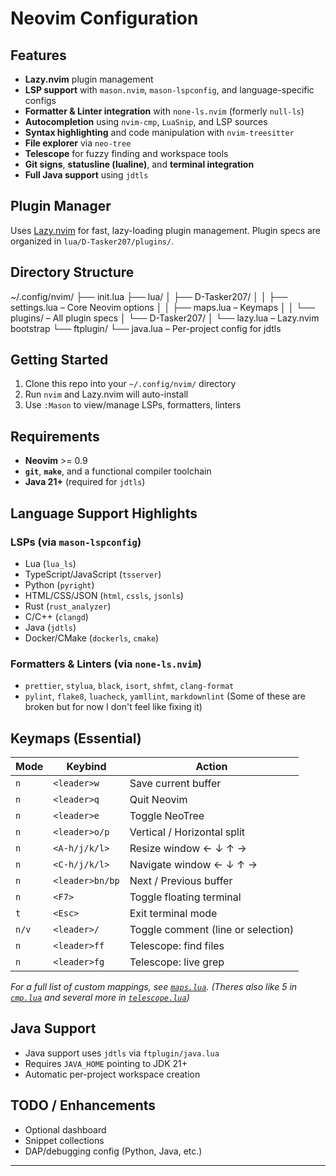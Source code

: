 # Neovim Configuration

## Features

- **Lazy.nvim** plugin management
- **LSP support** with `mason.nvim`, `mason-lspconfig`, and language-specific configs
- **Formatter & Linter integration** with `none-ls.nvim` (formerly `null-ls`)
- **Autocompletion** using `nvim-cmp`, `LuaSnip`, and LSP sources
- **Syntax highlighting** and code manipulation with `nvim-treesitter`
- **File explorer** via `neo-tree`
- **Telescope** for fuzzy finding and workspace tools
- **Git signs**, **statusline (lualine)**, and **terminal integration**
- **Full Java support** using `jdtls`

## Plugin Manager

Uses [Lazy.nvim](https://github.com/folke/lazy.nvim) for fast, lazy-loading plugin management.
Plugin specs are organized in `lua/D-Tasker207/plugins/`.

## Directory Structure

~/.config/nvim/
├── init.lua
├── lua/
│ ├── D-Tasker207/
│ │ ├── settings.lua – Core Neovim options
│ │ ├── maps.lua – Keymaps
│ │ └── plugins/ – All plugin specs
│ └── D-Tasker207/
│ └── lazy.lua – Lazy.nvim bootstrap
└── ftplugin/
└── java.lua – Per-project config for jdtls

## Getting Started

1. Clone this repo into your `~/.config/nvim/` directory
2. Run `nvim` and Lazy.nvim will auto-install
3. Use `:Mason` to view/manage LSPs, formatters, linters

## Requirements

- **Neovim** >= 0.9
- **`git`**, **`make`**, and a functional compiler toolchain
- **Java 21+** (required for `jdtls`)

## Language Support Highlights

### LSPs (via `mason-lspconfig`)

- Lua (`lua_ls`)
- TypeScript/JavaScript (`tsserver`)
- Python (`pyright`)
- HTML/CSS/JSON (`html`, `cssls`, `jsonls`)
- Rust (`rust_analyzer`)
- C/C++ (`clangd`)
- Java (`jdtls`)
- Docker/CMake (`dockerls`, `cmake`)

### Formatters & Linters (via `none-ls.nvim`)

- `prettier`, `stylua`, `black`, `isort`, `shfmt`, `clang-format`
- `pylint`, `flake8`, `luacheck`, `yamllint`, `markdownlint`
  (Some of these are broken but for now I don't feel like fixing it)

## Keymaps (Essential)

| Mode  | Keybind         | Action                             |
| ----- | --------------- | ---------------------------------- |
| `n`   | `<leader>w`     | Save current buffer                |
| `n`   | `<leader>q`     | Quit Neovim                        |
| `n`   | `<leader>e`     | Toggle NeoTree                     |
| `n`   | `<leader>o/p`   | Vertical / Horizontal split        |
| `n`   | `<A-h/j/k/l>`   | Resize window ← ↓ ↑ →              |
| `n`   | `<C-h/j/k/l>`   | Navigate window ← ↓ ↑ →            |
| `n`   | `<leader>bn/bp` | Next / Previous buffer             |
| `n`   | `<F7>`          | Toggle floating terminal           |
| `t`   | `<Esc>`         | Exit terminal mode                 |
| `n/v` | `<leader>/`     | Toggle comment (line or selection) |
| `n`   | `<leader>ff`    | Telescope: find files              |
| `n`   | `<leader>fg`    | Telescope: live grep               |

_For a full list of custom mappings, see [`maps.lua`](lua/D-Tasker207/maps.lua)._
_(Theres also like 5 in [`cmp.lua`](lua/D-Tasker207/plugins/cmp.lua) and several more in [`telescope.lua`](lua/D-Tasker207/plugins/telescope.lua))_

## Java Support

- Java support uses `jdtls` via `ftplugin/java.lua`
- Requires `JAVA_HOME` pointing to JDK 21+
- Automatic per-project workspace creation

## TODO / Enhancements

- Optional dashboard
- Snippet collections
- DAP/debugging config (Python, Java, etc.)

---
